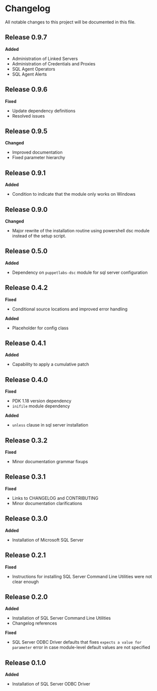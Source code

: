 # Changelog

All notable changes to this project will be documented in this file.

## Release 0.9.7

**Added**

* Administration of Linked Servers
* Administration of Credentials and Proxies
* SQL Agent Operators
* SQL Agent Alerts

## Release 0.9.6

**Fixed**

* Update dependency definitions
* Resolved issues

## Release 0.9.5

**Changed**

* Improved documentation
* Fixed parameter hierarchy

## Release 0.9.1

**Added**

* Condition to indicate that the module only works on Windows

## Release 0.9.0

**Changed**

* Major rewrite of the installation routine using powershell dsc
module instead of the setup script.

## Release 0.5.0

**Added**

* Dependency on `puppetlabs-dsc` module for sql server configuration

## Release 0.4.2

**Fixed**

* Conditional source locations and improved error handling

**Added**

* Placeholder for config class

## Release 0.4.1

**Added**

* Capability to apply a cumulative patch

## Release 0.4.0

**Fixed**

* PDK 1.18 version dependency
* `inifile` module dependency

**Added**

* `unless` clause in sql server installation

## Release 0.3.2

**Fixed**

* Minor documentation grammar fixups

## Release 0.3.1

**Fixed**

* Links to CHANGELOG and CONTRIBUTING
* Minor documentation clarifications

## Release 0.3.0

**Added**

* Installation of Microsoft SQL Server

## Release 0.2.1

**Fixed**

* Instructions for installing SQL Server Command Line Utilities were not clear enough

## Release 0.2.0

**Added**

* Installation of SQL Server Command Line Utilities
* Changelog references

**Fixed**

* SQL Server ODBC Driver defaults that fixes `expects a value for parameter` error in case module-level default values are not specified

## Release 0.1.0

**Added**

* Installation of SQL Server ODBC Driver
